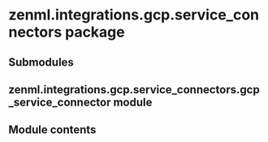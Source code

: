 # zenml.integrations.gcp.service_connectors package

## Submodules

## zenml.integrations.gcp.service_connectors.gcp_service_connector module

## Module contents
